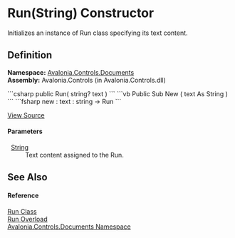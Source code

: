 # Run(String) Constructor


Initializes an instance of Run class specifying its text content.



## Definition
**Namespace:** <a href="N_Avalonia_Controls_Documents">Avalonia.Controls.Documents</a>  
**Assembly:** Avalonia.Controls (in Avalonia.Controls.dll)

<Tabs groupId="api-code-preview">
<TabItem value="csharp" label="C#">
```csharp
public Run(
	string? text
)
```
</TabItem>
<TabItem value="vb" label="VB">
```vb
Public Sub New ( 
	text As String
)
```
</TabItem>
<TabItem value="fsharp" label="F#">
```fsharp
new : 
        text : string -> Run
```
</TabItem>
</Tabs>



<a href="https://github.com/AvaloniaUI/Avalonia/tree/master/src/Avalonia.Controls/Documents/Run.cs#L28" title="View the source code">View Source</a>



#### Parameters
<dl><dt>  <a href="https://learn.microsoft.com/dotnet/api/system.string" target="_blank" rel="noopener noreferrer">String</a></dt><dd>Text content assigned to the Run.</dd></dl>

## See Also


#### Reference
<a href="T_Avalonia_Controls_Documents_Run">Run Class</a>  
<a href="Overload_Avalonia_Controls_Documents_Run__ctor">Run Overload</a>  
<a href="N_Avalonia_Controls_Documents">Avalonia.Controls.Documents Namespace</a>  


